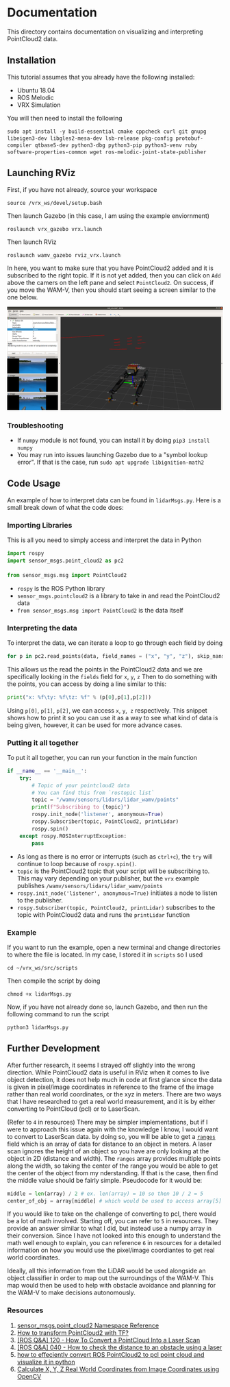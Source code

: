 # Documentation

This directory contains documentation on visualizing and interpreting PointCloud2 data.

## Installation
This tutorial assumes that you already have the following installed:
+ Ubuntu 18.04
+ ROS Melodic
+ VRX Simulation

You will then need to install the following 
```
sudo apt install -y build-essential cmake cppcheck curl git gnupg libeigen3-dev libgles2-mesa-dev lsb-release pkg-config protobuf-compiler qtbase5-dev python3-dbg python3-pip python3-venv ruby software-properties-common wget ros-melodic-joint-state-publisher

```

## Launching RViz
First, if you have not already, source your workspace
```
source /vrx_ws/devel/setup.bash
```
Then launch Gazebo (in this case, I am using the example enviornment)
```
roslaunch vrx_gazebo vrx.launch
```
Then launch RViz
```
roslaunch wamv_gazebo rviz_vrx.launch
```

In here, you want to make sure that you have PointCloud2 added and it is subscribed to the right topic. 
If it is not yet added, then you can click on `Add` above the camers on the left pane and select `PointCloud2`. On success,
if you move the WAM-V, then you should start seeing a screen similar to the one below.

![Lidar in Rviz](images/rviz-pc2-lidar.png)

### Troubleshooting
+ If `numpy` module is not found, you can install it by doing `pip3 install numpy`
+ You may run into issues launching Gazebo due to a "symbol lookup error". If that is the case, run `sudo apt upgrade libignition-math2`

## Code Usage
An example of how to interpret data can be found in `lidarMsgs.py`. Here is a small break down of what the code does:

### Importing Libraries
This is all you need to simply access and interpret the data in Python
```py
import rospy
import sensor_msgs.point_cloud2 as pc2

from sensor_msgs.msg import PointCloud2
```
+ `rospy` is the ROS Python library
+ `sensor_msgs.pointcloud2` is a library to take in and read the PointCloud2 data
+ `from sensor_msgs.msg import PointCloud2` is the data itself

### Interpreting the data
To interpret the data, we can iterate a loop to go through each field by doing
```py
for p in pc2.read_points(data, field_names = ("x", "y", "z"), skip_nans=True):
```
This allows us the read the points in the PointCloud2 data and we are specifically looking in the `fields` field for `x`, `y`, `z`
Then to do something with the points, you can access by doing a line similar to this:
```py
print("x: %f\ty: %f\tz: %f" % (p[0],p[1],p[2]))
```
Using `p[0]`, `p[1]`, `p[2]`, we can access `x`, `y`,` z` respectively. This snippet shows how to print it so you can use it as a way to see what
kind of data is being given, however, it can be used for more advance cases.

### Putting it all together
To put it all together, you can run your function in the main function
```py
if __name__ == '__main__':
    try:
        # Topic of your pointcloud2 data
        # You can find this from `rostopic list`
        topic = "/wamv/sensors/lidars/lidar_wamv/points"
        print(f"Subscribing to {topic}")
        rospy.init_node('listener', anonymous=True)
        rospy.Subscriber(topic, PointCloud2, printLidar)
        rospy.spin()
    except rospy.ROSInterruptException:
        pass
```
+ As long as there is no error or interrupts (such as `ctrl+c`), the `try` will continue to loop because of `rospy.spin()`. 
+ `topic` is the PointCloud2 topic that your script will be subscribing to. This may vary depending on your publisher, but the `vrx` example publishes
`/wamv/sensors/lidars/lidar_wamv/points`
+ `rospy.init_node('listener', anonymous=True)` initiates a node to listen to the publisher.
+ `rospy.Subscriber(topic, PointCloud2, printLidar)` subscribes to the topic with PointCloud2 data and runs the `printLidar` function

### Example
If you want to run the example, open a new terminal and change directories to where the file is located. In my case, I stored it in `scripts` so I used
```
cd ~/vrx_ws/src/scripts
```
Then compile the script by doing
```
chmod +x lidarMsgs.py
```
Now, if you have not already done so, launch Gazebo, and then run the following command to run the script
```
python3 lidarMsgs.py
```

## Further Development
After further research, it seems I strayed off slightly into the wrong direction. While PointCloud2 data is useful in RViz when it comes to live object detection,
it does not help much in code at first glance since the data is given in pixel/image coordinates in reference to the frame of the image rather than real world
coordinates, or the xyz in meters. There are two ways that I have researched to get a real world measurement, and it is by either converting to 
PointCloud (pcl) or to LaserScan.

(Refer to `4` in resources) There may be simpler implementations, but if I were to approach this issue again with the knowledge I know, I would want to convert to
LaserScan data. by doing so, you will be able to get a [`ranges`](http://docs.ros.org/en/noetic/api/sensor_msgs/html/msg/LaserScan.html) field which is 
an array of data for distance to an object in meters. A laser scan ignores the height of an object so you have are only looking at the object in 2D (distance and width). 
The `ranges` array provides multiple points along the width, so taking the center of the range you would be able to get the center of the object from my nderstanding. 
If that is the case, then find the middle value should be fairly simple. Pseudocode for it would be: 
```py
middle = len(array) / 2 # ex. len(array) = 10 so then 10 / 2 = 5
center_of_obj = array[middle] # which would be used to access array[5]
```

If you would like to take on the challenge of converting to pcl, there would be a lot of math involved. Starting off, you can refer to `5` in resources. They provide
an answer similar to what I did, but instead use a numpy array in their conversion. Since I have not looked into this enough to understand the math well enough to
explain, you can reference `6` in resources for a detailed information on how you would use the pixel/image coordiantes to get real world coordinates.

Ideally, all this information from the LiDAR would be used alongside an object classifier in order to map out the surroundings of the WAM-V. This map would then be used 
to help with obstacle avoidance and planning for the WAM-V to make decisions autonomously.

### Resources
1. [sensor_msgs.point_cloud2 Namespace Reference](http://docs.ros.org/en/noetic/api/sensor_msgs/html/namespacesensor__msgs_1_1point__cloud2.html#afaff776c6be14a36216560613dcd50df)
2. [How to transform PointCloud2 with TF?](https://answers.ros.org/question/9103/how-to-transform-pointcloud2-with-tf/)
3. [[ROS Q&A] 120 - How To Convert a PointCloud Into a Laser Scan](https://www.youtube.com/watch?v=IFNikTHN1pk&ab_channel=TheConstruct)
4. [[ROS Q&A] 040 - How to check the distance to an obstacle using a laser](https://www.youtube.com/watch?v=q3Dn5U3cSWk)
5. [how to effeciently convert ROS PointCloud2 to pcl point cloud and visualize it in python](https://stackoverflow.com/questions/39772424/how-to-effeciently-convert-ros-pointcloud2-to-pcl-point-cloud-and-visualize-it-i?rq=1)
6. [Calculate X, Y, Z Real World Coordinates from Image Coordinates using OpenCV](https://www.fdxlabs.com/calculate-x-y-z-real-world-coordinates-from-a-single-camera-using-opencv/)